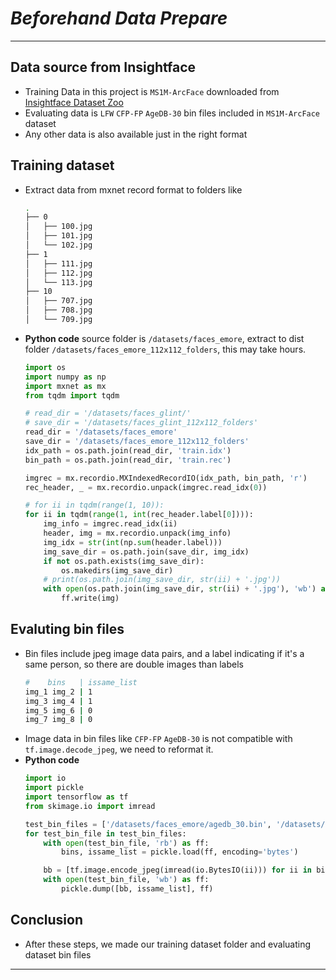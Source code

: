 # ___Beforehand Data Prepare___
***

## Data source from Insightface
  - Training Data in this project is `MS1M-ArcFace` downloaded from [Insightface Dataset Zoo](https://github.com/deepinsight/insightface/wiki/Dataset-Zoo)
  - Evaluating data is `LFW` `CFP-FP` `AgeDB-30` bin files included in `MS1M-ArcFace` dataset
  - Any other data is also available just in the right format
## Training dataset
  - Extract data from mxnet record format to folders like
    ```sh
    .
    ├── 0
    │   ├── 100.jpg
    │   ├── 101.jpg
    │   └── 102.jpg
    ├── 1
    │   ├── 111.jpg
    │   ├── 112.jpg
    │   └── 113.jpg
    ├── 10
    │   ├── 707.jpg
    │   ├── 708.jpg
    │   └── 709.jpg
    ```
  - **Python code** source folder is `/datasets/faces_emore`, extract to dist folder `/datasets/faces_emore_112x112_folders`, this may take hours.
    ```py
    import os
    import numpy as np
    import mxnet as mx
    from tqdm import tqdm

    # read_dir = '/datasets/faces_glint/'
    # save_dir = '/datasets/faces_glint_112x112_folders'
    read_dir = '/datasets/faces_emore'
    save_dir = '/datasets/faces_emore_112x112_folders'
    idx_path = os.path.join(read_dir, 'train.idx')
    bin_path = os.path.join(read_dir, 'train.rec')

    imgrec = mx.recordio.MXIndexedRecordIO(idx_path, bin_path, 'r')
    rec_header, _ = mx.recordio.unpack(imgrec.read_idx(0))

    # for ii in tqdm(range(1, 10)):
    for ii in tqdm(range(1, int(rec_header.label[0]))):
        img_info = imgrec.read_idx(ii)
        header, img = mx.recordio.unpack(img_info)
        img_idx = str(int(np.sum(header.label)))
        img_save_dir = os.path.join(save_dir, img_idx)
        if not os.path.exists(img_save_dir):
            os.makedirs(img_save_dir)
        # print(os.path.join(img_save_dir, str(ii) + '.jpg'))
        with open(os.path.join(img_save_dir, str(ii) + '.jpg'), 'wb') as ff:
            ff.write(img)
    ```
## Evaluting bin files
  - Bin files include jpeg image data pairs, and a label indicating if it's a same person, so there are double images than labels
    ```sh
    #    bins   | issame_list
    img_1 img_2 | 1
    img_3 img_4 | 1
    img_5 img_6 | 0
    img_7 img_8 | 0
    ```
  - Image data in bin files like `CFP-FP` `AgeDB-30` is not compatible with `tf.image.decode_jpeg`, we need to reformat it.
  - **Python code**
    ```py
    import io
    import pickle
    import tensorflow as tf
    from skimage.io import imread

    test_bin_files = ['/datasets/faces_emore/agedb_30.bin', '/datasets/faces_emore/cfp_fp.bin']
    for test_bin_file in test_bin_files:
        with open(test_bin_file, 'rb') as ff:
            bins, issame_list = pickle.load(ff, encoding='bytes')

        bb = [tf.image.encode_jpeg(imread(io.BytesIO(ii))) for ii in bins]
        with open(test_bin_file, 'wb') as ff:
            pickle.dump([bb, issame_list], ff)
    ```
## Conclusion
  - After these steps, we made our training dataset folder and evaluating dataset bin files
***
